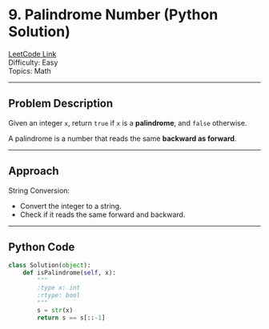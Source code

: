 # 9. Palindrome Number (Python Solution)

[LeetCode Link](https://leetcode.com/problems/palindrome-number/)  
Difficulty: Easy  
Topics: Math

---

## Problem Description

Given an integer `x`, return `true` if `x` is a **palindrome**, and `false` otherwise.

A palindrome is a number that reads the same **backward as forward**.


---

## Approach

String Conversion:
   - Convert the integer to a string.
   - Check if it reads the same forward and backward.

---

## Python Code

```python
class Solution(object):
    def isPalindrome(self, x):
        """
        :type x: int
        :rtype: bool
        """
        s = str(x)
        return s == s[::-1]
